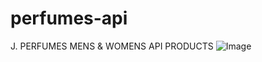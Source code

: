 # perfumes-api
J. PERFUMES MENS &amp; WOMENS API PRODUCTS
![Image](https://github.com/user-attachments/assets/12b3a730-18fc-478f-901f-849aad9d7242)
